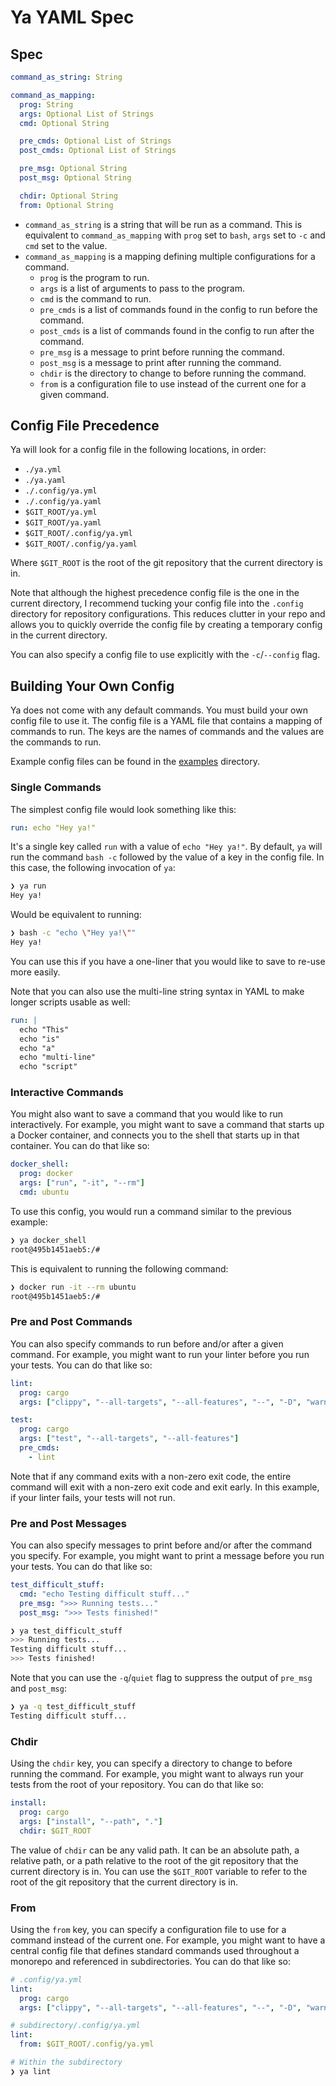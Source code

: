 # Ya YAML Spec

## Spec

```yml
command_as_string: String

command_as_mapping:
  prog: String
  args: Optional List of Strings
  cmd: Optional String

  pre_cmds: Optional List of Strings
  post_cmds: Optional List of Strings

  pre_msg: Optional String
  post_msg: Optional String

  chdir: Optional String
  from: Optional String
```

- `command_as_string` is a string that will be run as a command. This is equivalent to `command_as_mapping` with `prog` set to `bash`, `args` set to `-c` and `cmd` set to the value.
- `command_as_mapping` is a mapping defining multiple configurations for a command.
  - `prog` is the program to run.
  - `args` is a list of arguments to pass to the program.
  - `cmd` is the command to run.
  - `pre_cmds` is a list of commands found in the config to run before the command.
  - `post_cmds` is a list of commands found in the config to run after the command.
  - `pre_msg` is a message to print before running the command.
  - `post_msg` is a message to print after running the command.
  - `chdir` is the directory to change to before running the command.
  - `from` is a configuration file to use instead of the current one for a given command.

## Config File Precedence

Ya will look for a config file in the following locations, in order:

- `./ya.yml`
- `./ya.yaml`
- `./.config/ya.yml`
- `./.config/ya.yaml`
- `$GIT_ROOT/ya.yml`
- `$GIT_ROOT/ya.yaml`
- `$GIT_ROOT/.config/ya.yml`
- `$GIT_ROOT/.config/ya.yaml`

Where `$GIT_ROOT` is the root of the git repository that the current directory is in.

Note that although the highest precedence config file is the one in the current directory, I recommend tucking your config file into the `.config` directory for repository configurations. This reduces clutter in your repo and allows you to quickly override the config file by creating a temporary config in the current directory.

You can also specify a config file to use explicitly with the `-c`/`--config` flag.

## Building Your Own Config

Ya does not come with any default commands. You must build your own config file to use it. The config file is a YAML file that contains a mapping of commands to run. The keys are the names of commands and the values are the commands to run.

Example config files can be found in the [examples](/examples) directory.

### Single Commands

The simplest config file would look something like this:

```yml
run: echo "Hey ya!"
```

It's a single key called `run` with a value of `echo "Hey ya!"`. By default, `ya` will run the command `bash -c` followed by the value of a key in the config file. In this case, the following invocation of `ya`:

```bash
❯ ya run
Hey ya!
```

Would be equivalent to running:

```bash
❯ bash -c "echo \"Hey ya!\""
Hey ya!
```

You can use this if you have a one-liner that you would like to save to re-use more easily.

Note that you can also use the multi-line string syntax in YAML to make longer scripts usable as well:

```yml
run: |
  echo "This"
  echo "is"
  echo "a"
  echo "multi-line"
  echo "script"
```

### Interactive Commands

You might also want to save a command that you would like to run interactively. For example, you might want to save a command that starts up a Docker container, and connects you to the shell that starts up in that container. You can do that like so:

```yml
docker_shell:
  prog: docker
  args: ["run", "-it", "--rm"]
  cmd: ubuntu
```

To use this config, you would run a command similar to the previous example:

```bash
❯ ya docker_shell
root@495b1451aeb5:/#
```

This is equivalent to running the following command:

```bash
❯ docker run -it --rm ubuntu
root@495b1451aeb5:/#
```

### Pre and Post Commands

You can also specify commands to run before and/or after a given command. For example, you might want to run your linter before you run your tests. You can do that like so:

```yml
lint:
  prog: cargo
  args: ["clippy", "--all-targets", "--all-features", "--", "-D", "warnings"]

test:
  prog: cargo
  args: ["test", "--all-targets", "--all-features"]
  pre_cmds:
    - lint
```

Note that if any command exits with a non-zero exit code, the entire command will exit with a non-zero exit code and exit early. In this example, if your linter fails, your tests will not run.

### Pre and Post Messages

You can also specify messages to print before and/or after the command you specify. For example, you might want to print a message before you run your tests. You can do that like so:

```yml
test_difficult_stuff:
  cmd: "echo Testing difficult stuff..."
  pre_msg: ">>> Running tests..."
  post_msg: ">>> Tests finished!"
```

```bash
❯ ya test_difficult_stuff
>>> Running tests...
Testing difficult stuff...
>>> Tests finished!
```

Note that you can use the `-q`/`quiet` flag to suppress the output of `pre_msg` and `post_msg`:

```bash
❯ ya -q test_difficult_stuff
Testing difficult stuff...
```

### Chdir

Using the `chdir` key, you can specify a directory to change to before running the command. For example, you might want to always run your tests from the root of your repository. You can do that like so:

```yml
install:
  prog: cargo
  args: ["install", "--path", "."]
  chdir: $GIT_ROOT
```

The value of `chdir` can be any valid path. It can be an absolute path, a relative path, or a path relative to the root of the git repository that the current directory is in. You can use the `$GIT_ROOT` variable to refer to the root of the git repository that the current directory is in.

### From

Using the `from` key, you can specify a configuration file to use for a command instead of the current one. For example, you might want to have a central config file that defines standard commands used throughout a monorepo and referenced in subdirectories. You can do that like so:

```yml
# .config/ya.yml
lint:
  prog: cargo
  args: ["clippy", "--all-targets", "--all-features", "--", "-D", "warnings"]
```

```yml
# subdirectory/.config/ya.yml
lint:
  from: $GIT_ROOT/.config/ya.yml
```

```bash
# Within the subdirectory
❯ ya lint
```
